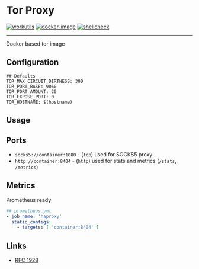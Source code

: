 # Tor Proxy

[![workutils](https://img.shields.io/docker/pulls/workutils/tor-proxy.svg)](https://hub.docker.com/r/workutils/tor-proxy)
[![docker-image](https://github.com/avalak-work/tor-proxy/actions/workflows/build-image.yml/badge.svg)](https://github.com/avalak-work/tor-proxy/actions/workflows/build-image.yml)
[![shellcheck](https://github.com/avalak-work/tor-proxy/actions/workflows/shellcheck.yml/badge.svg)](https://github.com/avalak-work/tor-proxy/actions/workflows/shellcheck.yml)

---

Docker based tor image

## Configuration

```
## Defaults
TOR_MAX_CIRCUIT_DIRTNESS: 300
TOR_PORT_BASE: 9060
TOR_PORT_AMOUNT: 20
TOR_EXPOSE_PORT: 0
TOR_HOSTNAME: $(hostname)
```

## Usage

## Ports

* `socks5://container:1080` - (`tcp`) used for SOCKS5 proxy
* `http://container:8404` - (`http`) used for stats and metrics (`/stats`, `/metrics`)

## Metrics

Prometheus ready

```yaml
## prometheus.yml
- job_name: 'haproxy'
  static_configs:
    - targets: [ 'container:8404' ]
```

## Links

* [RFC 1928](https://tools.ietf.org/html/rfc1928#section-3 "SOCKS Protocol Version 5 - Procedure for TCP-based clients")
